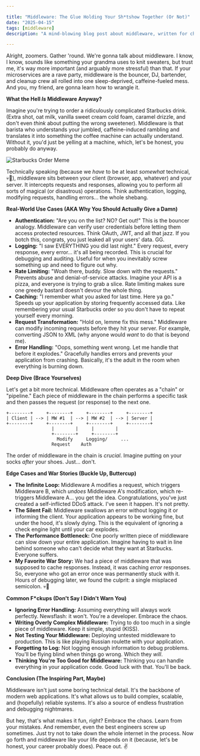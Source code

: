 ```yaml
---

title: "Middleware: The Glue Holding Your Sh*tshow Together (Or Not)"
date: "2025-04-15"
tags: [middleware]
description: "A mind-blowing blog post about middleware, written for chaotic Gen Z engineers."

---
```


Alright, zoomers. Gather 'round. We're gonna talk about middleware. I know, I know, sounds like something your grandma uses to knit sweaters, but trust me, it's way more important (and arguably more stressful) than that. If your microservices are a rave party, middleware is the bouncer, DJ, bartender, and cleanup crew all rolled into one sleep-deprived, caffeine-fueled mess. And you, my friend, are gonna learn how to wrangle it.

**What the Hell *Is* Middleware Anyway?**

Imagine you're trying to order a ridiculously complicated Starbucks drink. (Extra shot, oat milk, vanilla sweet cream cold foam, caramel drizzle, and don't even *think* about putting the wrong sweetener). Middleware is that barista who understands your jumbled, caffeine-induced rambling and translates it into something the coffee machine can actually understand. Without it, you'd just be yelling at a machine, which, let's be honest, you probably do anyway.

![Starbucks Order Meme](https://i.imgflip.com/589x0z.jpg)

Technically speaking (because we *have* to be at least *somewhat* technical, 💀🙏), middleware sits between your client (browser, app, whatever) and your server. It intercepts requests and responses, allowing you to perform all sorts of magical (or disastrous) operations. Think authentication, logging, modifying requests, handling errors... the whole shebang.

**Real-World Use Cases (AKA Why You Should Actually Give a Damn)**

*   **Authentication:** "Are you on the list? NO? Get out!" This is the bouncer analogy. Middleware can verify user credentials before letting them access protected resources. Think OAuth, JWT, and all that jazz. If you botch this, congrats, you just leaked all your users' data. GG.
*   **Logging:** "I saw EVERYTHING you did last night." Every request, every response, every error... it's all being recorded. This is crucial for debugging and auditing. Useful for when you inevitably screw something up and need to figure out why.
*   **Rate Limiting:** "Woah there, buddy. Slow down with the requests." Prevents abuse and denial-of-service attacks. Imagine your API is a pizza, and everyone is trying to grab a slice. Rate limiting makes sure one greedy bastard doesn't devour the whole thing.
*   **Caching:** "I remember what you asked for last time. Here ya go." Speeds up your application by storing frequently accessed data. Like remembering your usual Starbucks order so you don't have to repeat yourself every morning.
*   **Request Transformation:** "Hold on, lemme fix this mess." Middleware can modify incoming requests before they hit your server. For example, converting JSON to XML (why anyone would *want* to do that is beyond me).
*   **Error Handling:** "Oops, something went wrong. Let me handle that before it explodes." Gracefully handles errors and prevents your application from crashing. Basically, it's the adult in the room when everything is burning down.

**Deep Dive (Brace Yourselves)**

Let's get a bit more technical. Middleware often operates as a "chain" or "pipeline." Each piece of middleware in the chain performs a specific task and then passes the request (or response) to the next one.

```ascii
+--------+     +--------+     +--------+     +--------+
| Client | --> | MW #1  | --> | MW #2  | --> | Server |
+--------+     +--------+     +--------+     +--------+
                 |        |     |        |
                 +--------+     +--------+
                   Modify     Logging/     ...
                 Request    Auth
```

The order of middleware in the chain is *crucial*. Imagine putting on your socks *after* your shoes. Just... don't.

**Edge Cases and War Stories (Buckle Up, Buttercup)**

*   **The Infinite Loop:** Middleware A modifies a request, which triggers Middleware B, which *undoes* Middleware A's modification, which re-triggers Middleware A... you get the idea. Congratulations, you've just created a self-inflicted DDoS attack. I've seen it happen. It's not pretty.
*   **The Silent Fail:** Middleware swallows an error without logging it or informing the client. Your application appears to be working fine, but under the hood, it's slowly dying. This is the equivalent of ignoring a check engine light until your car explodes.
*   **The Performance Bottleneck:** One poorly written piece of middleware can slow down your entire application. Imagine having to wait in line behind someone who can't decide what they want at Starbucks. Everyone suffers.
*   **My Favorite War Story:** We had a piece of middleware that was supposed to cache responses. Instead, it was caching *error* responses. So, everyone who got an error once was permanently stuck with it. Hours of debugging later, we found the culprit: a single misplaced semicolon. 💀🙏

**Common F\*ckups (Don't Say I Didn't Warn You)**

*   **Ignoring Error Handling:** Assuming everything will always work perfectly. Newsflash: it won't. You're a developer. Embrace the chaos.
*   **Writing Overly Complex Middleware:** Trying to do too much in a single piece of middleware. Keep it simple, stupid (KISS).
*   **Not Testing Your Middleware:** Deploying untested middleware to production. This is like playing Russian roulette with your application.
*   **Forgetting to Log:** Not logging enough information to debug problems. You'll be flying blind when things go wrong. Which they *will*.
*   **Thinking You're Too Good for Middleware:** Thinking you can handle everything in your application code. Good luck with that. You'll be back.

**Conclusion (The Inspiring Part, Maybe)**

Middleware isn't just some boring technical detail. It's the backbone of modern web applications. It's what allows us to build complex, scalable, and (hopefully) reliable systems. It's also a source of endless frustration and debugging nightmares.

But hey, that's what makes it fun, right? Embrace the chaos. Learn from your mistakes. And remember, even the best engineers screw up sometimes. Just try not to take down the whole internet in the process. Now go forth and middleware like your life depends on it (because, let's be honest, your career probably does). Peace out. ✌️
